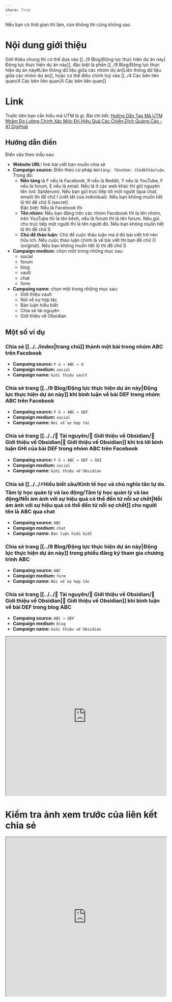 ```yaml
---  
share: True  
---  
```

Nếu bạn có thời gian thì làm, còn không thì cũng không sao.  
  
# Nội dung giới thiệu  
Giới thiệu chung thì có thể dựa vào [[../9 Blog/Động lực thực hiện dự án này|Động lực thực hiện dự án này]], đặc biệt là phần [[../9 Blog/Động lực thực hiện dự án này#Liên thông dữ liệu giữa các nhóm dự án|Liên thông dữ liệu giữa các nhóm dự án]], hoặc có thể điều chỉnh tuỳ vào [[../4 Các bên liên quan/4 Các bên liên quan|4 Các bên liên quan]]  
  
# Link  
Trước tiên bạn cần hiểu mã UTM là gì. Bài chi tiết: [Hướng Dẫn Tạo Mã UTM Nhằm Đo Lường Chính Xác Mức Độ Hiệu Quả Các Chiến Dịch Quảng Cáo - A1 DigiHub](https://a1digihub.com/huong-dan-tao-ma-utm-nham-do-luong-chinh-xac-muc-do-hieu-qua-cac-chien-dich-quang-cao/)  
  
## Hướng dẫn điền  
Điền vào theo mẫu sau:  
- **Website URL:** link bài viết bạn muốn chia sẻ  
- **Campaign source:** Điền theo cú pháp `Nềntảng: Tênnhóm: Chủđềthảoluận`. Trong đó:  
	- **Nền tảng** là F nếu là Facebook, R nếu là Reddit, Y nếu là YouTube, F nếu là forum, E nếu là email. Nếu là ở các web khác thì giữ nguyên tên (vd: Spiderum). Nếu bạn gửi trực tiếp tới một người (qua chat, email) thì để chữ I (viết tắt của individual). Nếu bạn không muốn tiết lộ thì để chữ S (secret)  
	  Đặc biệt: Nếu là Facebook thì   
	- **Tên nhóm:** Nếu bạn đăng trên các nhóm Facebook thì là tên nhóm, trên YouTube thì là tên kênh, nếu là forum thì là tên forum. Nếu gửi cho trực tiếp một người thì là tên người đó. Nếu bạn không muốn tiết lộ thì để chữ S  
	- **Chủ đề thảo luận**: Chủ đề cuộc thảo luận mà ở đó bài viết trở nên hữu ích. Nếu cuộc thảo luận chính là về bài viết thì bạn để chữ O (original). Nếu bạn không muốn tiết lộ thì để chữ S  
- **Campaign medium:** chọn một trong những mục sau:  
	- social  
	- forum  
	- blog  
	- vault  
	- chat  
	- form  
- **Campaing name:** chọn một trong những mục sau:  
	- Giới thiệu vault  
	- Nói về sự hợp tác  
	- Bàn luận hiểu biết  
	- Chia sẻ tài nguyên  
	- Giới thiệu về Obsidian  
  
## Một số ví dụ  
### Chia sẻ [[../../index|trang chủ]] thành một bài trong nhóm ABC trên Facebook  
- **Campaing source:** `F G » ABC » O`  
- **Campaign medium:** `social`  
- **Campaign name:** `Giới thiệu vault`  
  
### Chia sẻ trang [[../9 Blog/Động lực thực hiện dự án này|Động lực thực hiện dự án này]] khi bình luận về bài DEF trong nhóm ABC trên Facebook  
- **Campaing source:** `F G » ABC » DEF`  
- **Campaign medium:** `social`  
- **Campaign name:** `Nói về sự hợp tác`  
  
### Chia sẻ trang [[../../📜 Tài nguyên/💎 Giới thiệu về Obsidian/💎 Giới thiệu về Obsidian|💎 Giới thiệu về Obsidian]] khi trả lời bình luận GHI của bài DEF trong nhóm ABC trên Facebook  
- **Campaing source:** `F G » ABC » DEF » GHI`  
- **Campaign medium:** `social`  
- **Campaign name:** `Giới thiệu về Obsidian`  
  
### Chia sẻ [[../../⚡Hiểu biết sâu/Kinh tế học và chủ nghĩa tân tự do. Tâm lý học quản lý và lao động/Tâm lý học quản lý và lao động/Nỗi ám ảnh với sự hiệu quả có thể đến từ nỗi sợ chết|Nỗi ám ảnh với sự hiệu quả có thể đến từ nỗi sợ chết]] cho người tên là ABC qua chat  
- **Campaing source:** `ABC`  
- **Campaign medium:** `chat`  
- **Campaign name:** `Bàn luận hiểu biết`  
  
### Chia sẻ trang [[../9 Blog/Động lực thực hiện dự án này|Động lực thực hiện dự án này]] trong phiếu đăng ký tham gia chương trình ABC  
- **Campaing source:** `ABC`  
- **Campaign medium:** `form`  
- **Campaign name:** `Nói về sự hợp tác`  
  
### Chia sẻ trang [[../../📜 Tài nguyên/💎 Giới thiệu về Obsidian/💎 Giới thiệu về Obsidian|💎 Giới thiệu về Obsidian]] khi bình luận về  bài DEF trong blog ABC   
- **Campaing source:** `ABC » DEF`  
- **Campaign medium:** `blog`  
- **Campaign name:** `Giới thiệu về Obsidian`  
   
<iframe width=100% height=500 src="https://ga-dev-tools.appspot.com/campaign-url-builder/" > </iframe>  
  
# Kiểm tra ảnh xem trước của liên kết chia sẻ  
<iframe width=100% height=500 src="https://developers.facebook.com/tools/debug/" ></iframe>